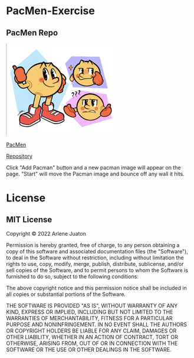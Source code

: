# PacMen-Exercise
## PacMen Repo
<img src= "PacMan.png" width='300'/>

<a href="https://arlenejuaton.github.io/PacMen%20Exercise/PacMen.html">PacMen</a>

<a href="https://github.com/ArleneJuaton/PacMen-Exercise">Repository</a>

Click "Add Pacman" button and a new pacman image will appear on the page. "Start" will move the Pacman image and bounce off any wall it hits.

# License

## MIT License

Copyright © 2022 Arlene Juaton

Permission is hereby granted, free of charge, to any person obtaining a copy of this software and associated documentation files (the "Software"), to deal in the Software without restriction, including without limitation the rights to use, copy, modify, merge, publish, distribute, sublicense, and/or sell copies of the Software, and to permit persons to whom the Software is furnished to do so, subject to the following conditions:

The above copyright notice and this permission notice shall be included in all copies or substantial portions of the Software.

THE SOFTWARE IS PROVIDED "AS IS", WITHOUT WARRANTY OF ANY KIND, EXPRESS OR IMPLIED, INCLUDING BUT NOT LIMITED TO THE WARRANTIES OF MERCHANTABILITY, FITNESS FOR A PARTICULAR PURPOSE AND NONINFRINGEMENT. IN NO EVENT SHALL THE AUTHORS OR COPYRIGHT HOLDERS BE LIABLE FOR ANY CLAIM, DAMAGES OR OTHER LIABILITY, WHETHER IN AN ACTION OF CONTRACT, TORT OR OTHERWISE, ARISING FROM, OUT OF OR IN CONNECTION WITH THE SOFTWARE OR THE USE OR OTHER DEALINGS IN THE SOFTWARE.

